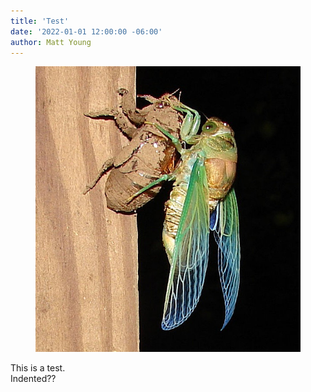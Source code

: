 ```yaml
---
title: 'Test'
date: '2022-01-01 12:00:00 -06:00'
author: Matt Young
---
```

<figure class="on-the-left-side">
<img src="/uploads/2022/Phelps_Cicada_Crop_600.jpg " alt="cicada"/>
</figure>
This is a test.
<div class="margin-left=1em">
Indented??
</div>
